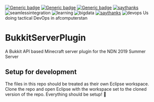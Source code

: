 [![Generic badge](https://img.shields.io/badge/Verfied-Disfunctional-red.svg)](https://shields.io/) [![Generic badge](https://img.shields.io/badge/Update-Auto_Messages_Matthew-green.svg)](https://shields.io/) [![Generic badge](https://img.shields.io/badge/DevOps-Special_Operations_Tactical-blue.svg)](https://shields.io/)
[![saythanks](https://img.shields.io/badge/say-thanks-ff69b4.svg)](https://saythanks.io/to/kennethreitz)
![seamlessintegration](https://img.shields.io/badge/seamless-integration-orange.svg)
![learning](https://img.shields.io/badge/machine-learning-red.svg)
![bigdata](https://img.shields.io/badge/big-data-blue.svg)
[![saythanks](https://img.shields.io/badge/spgeti-code-yellow.svg)](https://saythanks.io/to/kennethreitz)
![devops](https://i.ibb.co/kXwZYsW/devops.jpg)
Us doing tactical DevOps in afcomputerstan
# BukkitServerPlugin
A Bukkit API based Minecraft server plugin for the NDN 2019 Summer Server

## Setup for development
The files in this repo should be treated as their own Eclipse workspace. Clone the repo and open Eclipse with the workspace set to the cloned version of the repo. Everything should be setup! 🎉
